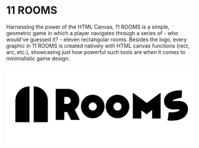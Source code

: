 # 11 ROOMS

Harnessing the power of the HTML Canvas, 11 ROOMS is a simple, geometric game in which a player navigates through a series of - who would've guessed it? - eleven rectangular rooms. Besides the logo, every graphic in 11 ROOMS is created natively with HTML canvas functions (rect, arc, etc.), showcasing just how powerful such tools are when it comes to minimalistic game design.

![logo](./rooms-logo.png)
